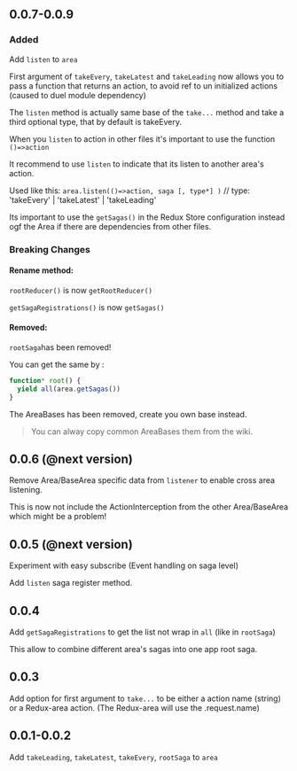 ## 0.0.7-0.0.9

### Added

Add `listen` to `area`

First argument of `takeEvery`, `takeLatest` and `takeLeading` now allows you to pass a function that returns an action,
to avoid ref to un initialized actions (caused to duel module dependency)

The `listen` method is actually same base of the `take...` method and take a third optional type,
that by default is takeEvery.

When you `listen` to action in other files it's important to use the function `()=>action`

It recommend to use `listen` to indicate that its listen to another area's action.

Used like this: `area.listen(()=>action, saga [, type*] )` // type: 'takeEvery' | 'takeLatest' | 'takeLeading'

Its important to use the `getSagas()` in the Redux Store configuration instead ogf the Area if there are dependencies from other files.

### Breaking Changes

#### Rename method:

`rootReducer()` is now `getRootReducer()`

`getSagaRegistrations()` is now `getSagas()`

#### Removed:

`rootSaga`has been removed!

You can get the same by :

```ts
function* root() {
  yield all(area.getSagas())
}
```

The AreaBases has been removed, create you own base instead.

> You can alway copy common AreaBases them from the wiki.

## 0.0.6 (@next version)

Remove Area/BaseArea specific data from `listener` to enable cross area listening.

This is now not include the ActionInterception from the other Area/BaseArea which might be a problem!

## 0.0.5 (@next version)

Experiment with easy subscribe (Event handling on saga level)

Add `listen` saga register method.

## 0.0.4

Add `getSagaRegistrations` to get the list not wrap in `all` (like in `rootSaga`)

This allow to combine different area's sagas into one app root saga.

## 0.0.3

Add option for first argument to `take...` to be either a action name (string) or a Redux-area action.
(The Redux-area will use the .request.name)

## 0.0.1-0.0.2

Add `takeLeading`, `takeLatest`, `takeEvery`, `rootSaga` to `area`
